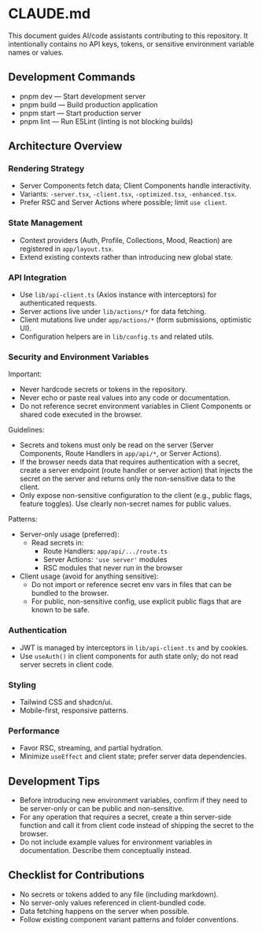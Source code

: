 # CLAUDE.md

This document guides AI/code assistants contributing to this repository. It intentionally contains no API keys, tokens, or sensitive environment variable names or values.

## Development Commands

- pnpm dev — Start development server
- pnpm build — Build production application
- pnpm start — Start production server
- pnpm lint — Run ESLint (linting is not blocking builds)

## Architecture Overview

### Rendering Strategy
- Server Components fetch data; Client Components handle interactivity.
- Variants: `-server.tsx`, `-client.tsx`, `-optimized.tsx`, `-enhanced.tsx`.
- Prefer RSC and Server Actions where possible; limit `use client`.

### State Management
- Context providers (Auth, Profile, Collections, Mood, Reaction) are registered in `app/layout.tsx`.
- Extend existing contexts rather than introducing new global state.

### API Integration
- Use `lib/api-client.ts` (Axios instance with interceptors) for authenticated requests.
- Server actions live under `lib/actions/*` for data fetching.
- Client mutations live under `app/actions/*` (form submissions, optimistic UI).
- Configuration helpers are in `lib/config.ts` and related utils.

### Security and Environment Variables

Important:
- Never hardcode secrets or tokens in the repository.
- Never echo or paste real values into any code or documentation.
- Do not reference secret environment variables in Client Components or shared code executed in the browser.

Guidelines:
- Secrets and tokens must only be read on the server (Server Components, Route Handlers in `app/api/*`, or Server Actions).
- If the browser needs data that requires authentication with a secret, create a server endpoint (route handler or server action) that injects the secret on the server and returns only the non-sensitive data to the client.
- Only expose non-sensitive configuration to the client (e.g., public flags, feature toggles). Use clearly non-secret names for public values.

Patterns:
- Server-only usage (preferred):
  - Read secrets in:
    - Route Handlers: `app/api/.../route.ts`
    - Server Actions: `'use server'` modules
    - RSC modules that never run in the browser
- Client usage (avoid for anything sensitive):
  - Do not import or reference secret env vars in files that can be bundled to the browser.
  - For public, non-sensitive config, use explicit public flags that are known to be safe.

### Authentication
- JWT is managed by interceptors in `lib/api-client.ts` and by cookies.
- Use `useAuth()` in client components for auth state only; do not read server secrets in client code.

### Styling
- Tailwind CSS and shadcn/ui.
- Mobile-first, responsive patterns.

### Performance
- Favor RSC, streaming, and partial hydration.
- Minimize `useEffect` and client state; prefer server data dependencies.

## Development Tips

- Before introducing new environment variables, confirm if they need to be server-only or can be public and non-sensitive.
- For any operation that requires a secret, create a thin server-side function and call it from client code instead of shipping the secret to the browser.
- Do not include example values for environment variables in documentation. Describe them conceptually instead.

## Checklist for Contributions

- No secrets or tokens added to any file (including markdown).
- No server-only values referenced in client-bundled code.
- Data fetching happens on the server when possible.
- Follow existing component variant patterns and folder conventions.

